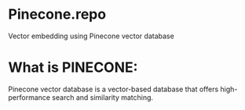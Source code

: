 # Pinecone.repo
Vector embedding using Pinecone vector database
 # What is PINECONE:
 Pinecone vector database is a vector-based database that offers high-performance search and similarity matching.
